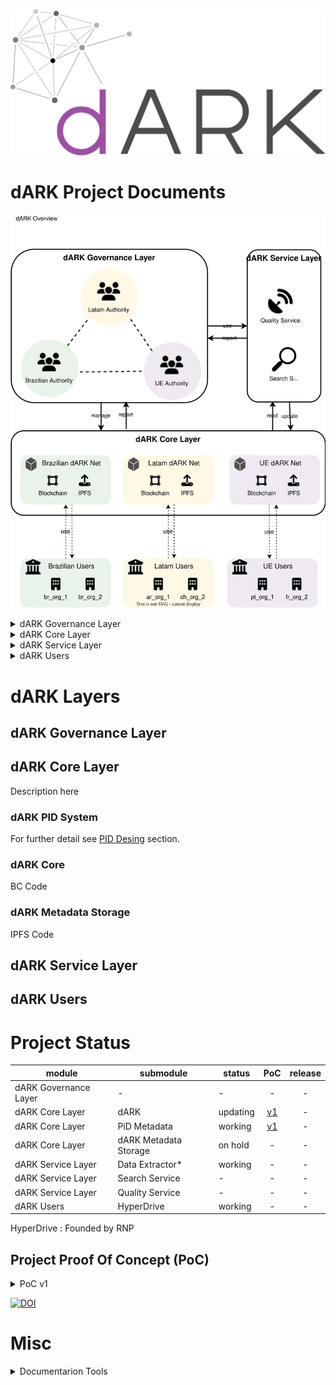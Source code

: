 
![dARK Logo](figures/dARK_logo.png)


# dARK Project Documents


![dark Overview](figures/macro_vision.svg)

<details>
<summary>dARK Governance Layer</summary>
Description here
</details>

<details>
<summary>dARK Core Layer</summary>
Description here
</details>

<details>
<summary>dARK Service Layer</summary>
Description here
</details>

<details>
<summary>dARK Users</summary>
Description here
</details>


# dARK Layers

## dARK Governance Layer

## dARK Core Layer

Description here

### dARK PID System

For further detail see [PID Desing](./dARK_pid/) section.

### dARK Core

BC Code

### dARK Metadata Storage

IPFS Code

## dARK Service Layer

## dARK Users

#  Project Status

| module | submodule | status | PoC   | release |
| ---    | ---       | ---  | :---: | :---: |
| dARK Governance Layer | - | - | - | - |
| dARK Core Layer | dARK | updating | [v1](https://doi.org/10.5281/zenodo.7442743) | - |
| dARK Core Layer | PiD Metadata | working | [v1](https://doi.org/10.5281/zenodo.7442743)  | - |
| dARK Core Layer | dARK Metadata Storage | on hold | - | - |
| dARK Service Layer | Data Extractor* | working | - | - |
| dARK Service Layer | Search Service | - | - | - |
| dARK Service Layer | Quality Service | - | - | - |
| dARK Users | HyperDrive | working | - | - |

HyperDrive : Founded by RNP

## Project Proof Of Concept (PoC)



<details>
<summary>PoC v1 </summary>
Washington Segundo, Lautaro Matas, Thiago Nóbrega, J. Edilson S. Filho, & Jesús Mena-Chalco. (2022). dARK: A decentralized blockchain implementation of ARK Persistent Identifiers (1.0). Zenodo. 
</details>

[![DOI](https://zenodo.org/badge/DOI/10.5281/zenodo.7442743.svg)](https://doi.org/10.5281/zenodo.7442743)


# Misc

<details>
 <summary>Documentarion Tools</summary>

The documentation was build usin the visual studio code and and the [mermaid markup languege](https://mermaid.live). We also use the following extensions.


> [Visual Studio Draw.io Integration](https://marketplace.visualstudio.com/items?itemName=hediet.vscode-drawio)
> 
> [Markdown Preview Mermaid Support](https://marketplace.visualstudio.com/items?itemName=bierner.markdown-mermaid)

### Windows

1. Install scoop https://scoop.sh/

```
> Set-ExecutionPolicy RemoteSigned -Scope CurrentUser # Optional: Needed to run a remote script the first time
> irm get.scoop.sh | iex
```

2. Install MARP
```
scoop install marp
```

3. Export Files


```
marp .\presentation.md --pdf
marp .\presentation.md --html
```

If inside visual studio code use the full path of marp comand

```
C:\Users\thiag\scoop\shims\marp.exe .\presentation.md --pdf
```

TODO: add system marp to code ps path
</details>
